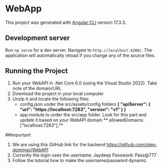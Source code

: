 # WebApp

This project was generated with [Angular CLI](https://github.com/angular/angular-cli) version 17.3.3.

## Development server

Run `ng serve` for a dev server. Navigate to `http://localhost:4200/`. The application will automatically reload if you change any of the source files.

## Running the Project
1. Run your WebAPI in .Net Core 6.0 (using the Visual Studio 2022). Take note of the domain/URL
2. Download the project in your local computer
3. Unzip it and locate the following files:
   - config.json under the src/assets/config folders
       **{
        "apiServer": {
          "url": "https://localhost:7283",
          "version": "v1"
        }
    }**
   - app.module.ts under the src/app folder. Look for this part and update it based on your WebAPI domain
    ** allowedDomains: ["localhost:7283"],**

  ##Important
  1. We are using this GitHub link for the backend https://github.com/otep-domingo/WebAPI
  2. Currently the login uses the
     username: Jaydeep
     Password: Pass@777
3. Follow the tutorial how to make the username/password dynamic.
